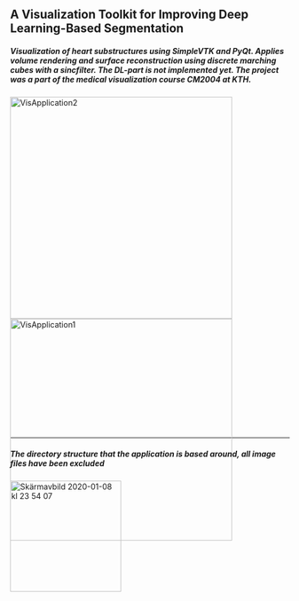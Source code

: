 ## A Visualization Toolkit for Improving Deep Learning-Based Segmentation

##### Visualization of heart substructures using SimpleVTK and PyQt. Applies volume rendering and surface reconstruction using discrete marching cubes with a sincfilter. The DL-part is not implemented yet. The project was a part of the medical visualization course CM2004 at KTH.   

<div class="nav3" style="height:600px;">
    <img width="400" alt="VisApplication2" src="https://user-images.githubusercontent.com/55019110/100361586-9f8bc980-2ffa-11eb-8c0c-d694e4fb0c0d.png">
    <img width="400" alt="VisApplication1" src="https://user-images.githubusercontent.com/55019110/100361566-9864bb80-2ffa-11eb-9943-57a3637456c9.png">
</div>

___
##### The directory structure that the application is based around, all image files have been excluded


<img width="200" alt="Skärmavbild 2020-01-08 kl  23 54 07" src="https://user-images.githubusercontent.com/55019110/72023123-4e53d980-3272-11ea-97ad-647a0395fecd.png">

